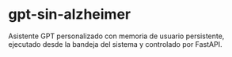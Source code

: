 # gpt-sin-alzheimer
Asistente GPT personalizado con memoria de usuario persistente, ejecutado desde la bandeja del sistema y controlado por FastAPI.
